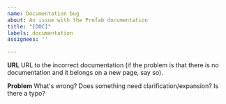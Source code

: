 ```yaml
---
name: Documentation bug
about: An issue with the Prefab documentation
title: "[DOC]"
labels: documentation
assignees: ''

---
```


**URL**
URL to the incorrect documentation (if the problem is that there is no documentation and it belongs on a new page, say so).

**Problem**
What's wrong? Does something need clarification/expansion? Is there a typo?
